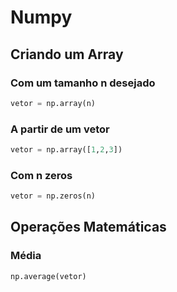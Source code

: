 # Numpy 

## Criando um Array 

### Com um tamanho n desejado 

```python 
vetor = np.array(n)
```

### A partir de um vetor 
```python
vetor = np.array([1,2,3]) 
``` 

### Com n zeros 
```python
vetor = np.zeros(n) 
``` 

## Operações Matemáticas 

### Média 
```python
np.average(vetor)
``` 


